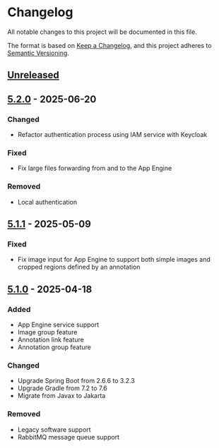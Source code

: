 # Changelog

All notable changes to this project will be documented in this file.

The format is based on [Keep a Changelog](https://keepachangelog.com/en/1.1.0/),
and this project adheres to [Semantic Versioning](https://semver.org/spec/v2.0.0.html).

## [Unreleased]

## [5.2.0] - 2025-06-20

### Changed

- Refactor authentication process using IAM service with Keycloak

### Fixed

- Fix large files forwarding from and to the App Engine

### Removed

- Local authentication

## [5.1.1] - 2025-05-09

### Fixed

- Fix image input for App Engine to support both simple images and cropped regions defined by an annotation

## [5.1.0] - 2025-04-18

### Added

- App Engine service support
- Image group feature
- Annotation link feature
- Annotation group feature

### Changed

- Upgrade Spring Boot from 2.6.6 to 3.2.3
- Upgrade Gradle from 7.2 to 7.6
- Migrate from Javax to Jakarta

### Removed

- Legacy software support
- RabbitMQ message queue support

[Unreleased]: https://github.com/cytomine/Cytomine-core/compare/5.2.0..HEAD
[5.2.0]: https://github.com/cytomine/Cytomine-core/releases/tag/5.2.0
[5.1.1]: https://github.com/cytomine/Cytomine-core/releases/tag/5.1.1
[5.1.0]: https://github.com/cytomine/Cytomine-core/releases/tag/5.1.0
